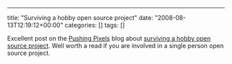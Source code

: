 ---
title: "Surviving a hobby open source project"
date: "2008-08-13T12:19:12+00:00"
categories: []
tags: []

Excellent post on the <a href="http://www.pushing-pixels.org/">Pushing Pixels</a> blog about <a href="http://www.pushing-pixels.org/?p=305">surviving a hobby open source project</a>. Well worth a read if you are involved in a single person open source project.
